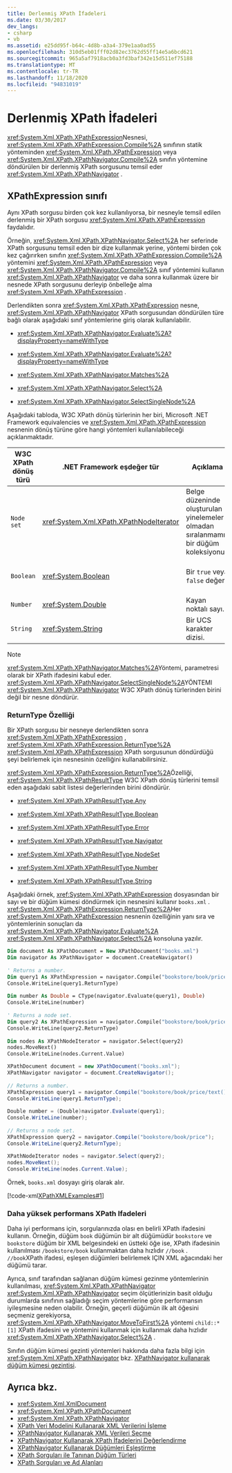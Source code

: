 ```yaml
---
title: Derlenmiş XPath İfadeleri
ms.date: 03/30/2017
dev_langs:
- csharp
- vb
ms.assetid: e25dd95f-b64c-4d8b-a3a4-379e1aa0ad55
ms.openlocfilehash: 310d5eb01fff02d82ec3762d55ff14e5a6bcd621
ms.sourcegitcommit: 965a5af7918acb0a3fd3baf342e15d511ef75188
ms.translationtype: MT
ms.contentlocale: tr-TR
ms.lasthandoff: 11/18/2020
ms.locfileid: "94831019"
---
```

# <a name="compiled-xpath-expressions"></a>Derlenmiş XPath İfadeleri
<xref:System.Xml.XPath.XPathExpression>Nesnesi, <xref:System.Xml.XPath.XPathExpression.Compile%2A> sınıfının statik yönteminden <xref:System.Xml.XPath.XPathExpression> veya <xref:System.Xml.XPath.XPathNavigator.Compile%2A> sınıfın yöntemine döndürülen bir derlenmiş XPath sorgusunu temsil eder <xref:System.Xml.XPath.XPathNavigator> .  
  
## <a name="the-xpathexpression-class"></a>XPathExpression sınıfı  
 Aynı XPath sorgusu birden çok kez kullanılıyorsa, bir nesneyle temsil edilen derlenmiş bir XPath sorgusu <xref:System.Xml.XPath.XPathExpression> faydalıdır.  
  
 Örneğin, <xref:System.Xml.XPath.XPathNavigator.Select%2A> her seferinde XPath sorgusunu temsil eden bir dize kullanmak yerine, yöntemi birden çok kez çağırırken sınıfın <xref:System.Xml.XPath.XPathExpression.Compile%2A> yöntemini <xref:System.Xml.XPath.XPathExpression> veya <xref:System.Xml.XPath.XPathNavigator.Compile%2A> sınıf yöntemini kullanın <xref:System.Xml.XPath.XPathNavigator> ve daha sonra kullanmak üzere bir nesnede XPath sorgusunu derleyip önbelleğe alma <xref:System.Xml.XPath.XPathExpression> .  
  
 Derlendikten sonra <xref:System.Xml.XPath.XPathExpression> nesne, <xref:System.Xml.XPath.XPathNavigator> XPath sorgusundan döndürülen türe bağlı olarak aşağıdaki sınıf yöntemlerine giriş olarak kullanılabilir.  
  
- <xref:System.Xml.XPath.XPathNavigator.Evaluate%2A?displayProperty=nameWithType>  
  
- <xref:System.Xml.XPath.XPathNavigator.Evaluate%2A?displayProperty=nameWithType>  
  
- <xref:System.Xml.XPath.XPathNavigator.Matches%2A>  
  
- <xref:System.Xml.XPath.XPathNavigator.Select%2A>  
  
- <xref:System.Xml.XPath.XPathNavigator.SelectSingleNode%2A>  
  
 Aşağıdaki tabloda, W3C XPath dönüş türlerinin her biri, Microsoft .NET Framework equivalencies ve <xref:System.Xml.XPath.XPathExpression> nesnenin dönüş türüne göre hangi yöntemleri kullanılabileceği açıklanmaktadır.  
  
|W3C XPath dönüş türü|.NET Framework eşdeğer tür|Açıklama|Yöntemler|  
|---------------------------|------------------------------------|-----------------|-------------|  
|`Node set`|<xref:System.Xml.XPath.XPathNodeIterator>|Belge düzeninde oluşturulan yinelemeler olmadan sıralanmamış bir düğüm koleksiyonu.|<xref:System.Xml.XPath.XPathNavigator.Select%2A> veya <xref:System.Xml.XPath.XPathNavigator.Evaluate%2A>|  
|`Boolean`|<xref:System.Boolean>|Bir `true` veya `false` değeri.|<xref:System.Xml.XPath.XPathNavigator.Evaluate%2A> veya<br /><br /> <xref:System.Xml.XPath.XPathNavigator.Matches%2A>|  
|`Number`|<xref:System.Double>|Kayan noktalı sayı.|<xref:System.Xml.XPath.XPathNavigator.Evaluate%2A>|  
|`String`|<xref:System.String>|Bir UCS karakter dizisi.|<xref:System.Xml.XPath.XPathNavigator.Evaluate%2A>|  
  
> [!NOTE]
> <xref:System.Xml.XPath.XPathNavigator.Matches%2A>Yöntemi, parametresi olarak bir XPath ifadesini kabul eder. <xref:System.Xml.XPath.XPathNavigator.SelectSingleNode%2A>YÖNTEMI <xref:System.Xml.XPath.XPathNavigator> W3C XPath dönüş türlerinden birini değil bir nesne döndürür.  
  
### <a name="the-returntype-property"></a>ReturnType Özelliği  
 Bir XPath sorgusu bir nesneye derlendikten sonra <xref:System.Xml.XPath.XPathExpression> , <xref:System.Xml.XPath.XPathExpression.ReturnType%2A> <xref:System.Xml.XPath.XPathExpression> XPath sorgusunun döndürdüğü şeyi belirlemek için nesnesinin özelliğini kullanabilirsiniz.  
  
 <xref:System.Xml.XPath.XPathExpression.ReturnType%2A>Özelliği, <xref:System.Xml.XPath.XPathResultType> W3C XPath dönüş türlerini temsil eden aşağıdaki sabit listesi değerlerinden birini döndürür.  
  
- <xref:System.Xml.XPath.XPathResultType.Any>  
  
- <xref:System.Xml.XPath.XPathResultType.Boolean>  
  
- <xref:System.Xml.XPath.XPathResultType.Error>  
  
- <xref:System.Xml.XPath.XPathResultType.Navigator>  
  
- <xref:System.Xml.XPath.XPathResultType.NodeSet>  
  
- <xref:System.Xml.XPath.XPathResultType.Number>  
  
- <xref:System.Xml.XPath.XPathResultType.String>  
  
 Aşağıdaki örnek, <xref:System.Xml.XPath.XPathExpression> dosyasından bir sayı ve bir düğüm kümesi döndürmek için nesnesini kullanır `books.xml` . <xref:System.Xml.XPath.XPathExpression.ReturnType%2A>Her <xref:System.Xml.XPath.XPathExpression> nesnenin özelliğinin yanı sıra ve yöntemlerinin sonuçları da <xref:System.Xml.XPath.XPathNavigator.Evaluate%2A> <xref:System.Xml.XPath.XPathNavigator.Select%2A> konsoluna yazılır.  
  
```vb  
Dim document As XPathDocument = New XPathDocument("books.xml")  
Dim navigator As XPathNavigator = document.CreateNavigator()  
  
' Returns a number.  
Dim query1 As XPathExpression = navigator.Compile("bookstore/book/price/text()*10")  
Console.WriteLine(query1.ReturnType)  
  
Dim number As Double = CType(navigator.Evaluate(query1), Double)  
Console.WriteLine(number)  
  
' Returns a node set.  
Dim query2 As XPathExpression = navigator.Compile("bookstore/book/price")  
Console.WriteLine(query2.ReturnType)  
  
Dim nodes As XPathNodeIterator = navigator.Select(query2)  
nodes.MoveNext()  
Console.WriteLine(nodes.Current.Value)  
```  
  
```csharp  
XPathDocument document = new XPathDocument("books.xml");  
XPathNavigator navigator = document.CreateNavigator();  
  
// Returns a number.  
XPathExpression query1 = navigator.Compile("bookstore/book/price/text()*10");  
Console.WriteLine(query1.ReturnType);  
  
Double number = (Double)navigator.Evaluate(query1);  
Console.WriteLine(number);  
  
// Returns a node set.  
XPathExpression query2 = navigator.Compile("bookstore/book/price");  
Console.WriteLine(query2.ReturnType);  
  
XPathNodeIterator nodes = navigator.Select(query2);  
nodes.MoveNext();  
Console.WriteLine(nodes.Current.Value);  
```  
  
 Örnek, `books.xml` dosyayı giriş olarak alır.  
  
 [!code-xml[XPathXMLExamples#1](../../../../samples/snippets/xml/VS_Snippets_Data/XPathXMLExamples/XML/books.xml#1)]  
  
### <a name="higher-performance-xpath-expressions"></a>Daha yüksek performans XPath Ifadeleri  
 Daha iyi performans için, sorgularınızda olası en belirli XPath ifadesini kullanın. Örneğin, düğüm `book` düğümün bir alt düğümüdür `bookstore` ve `bookstore` düğüm bir XML belgesindeki en üstteki öğe ise, XPath ifadesinin kullanılması `/bookstore/book` kullanmaktan daha hızlıdır `//book` . `//book`XPath ifadesi, eşleşen düğümleri belirlemek IÇIN XML ağacındaki her düğümü tarar.  
  
 Ayrıca, sınıf tarafından sağlanan düğüm kümesi gezinme yöntemlerinin kullanılması, <xref:System.Xml.XPath.XPathNavigator> <xref:System.Xml.XPath.XPathNavigator> seçim ölçütlerinizin basit olduğu durumlarda sınıfının sağladığı seçim yöntemlerine göre performansın iyileşmesine neden olabilir. Örneğin, geçerli düğümün ilk alt öğesini seçmeniz gerekiyorsa, <xref:System.Xml.XPath.XPathNavigator.MoveToFirst%2A> yöntemi `child::*[1]` XPath ifadesini ve yöntemini kullanmak için kullanmak daha hızlıdır <xref:System.Xml.XPath.XPathNavigator.Select%2A> .  
  
 Sınıfın düğüm kümesi gezinti yöntemleri hakkında daha fazla bilgi için <xref:System.Xml.XPath.XPathNavigator> bkz. [XPathNavigator kullanarak düğüm kümesi gezintisi](node-set-navigation-using-xpathnavigator.md).  
  
## <a name="see-also"></a>Ayrıca bkz.

- <xref:System.Xml.XmlDocument>
- <xref:System.Xml.XPath.XPathDocument>
- <xref:System.Xml.XPath.XPathNavigator>
- [XPath Veri Modelini Kullanarak XML Verilerini İşleme](process-xml-data-using-the-xpath-data-model.md)
- [XPathNavigator Kullanarak XML Verileri Seçme](select-xml-data-using-xpathnavigator.md)
- [XPathNavigator Kullanarak XPath İfadelerini Değerlendirme](evaluate-xpath-expressions-using-xpathnavigator.md)
- [XPathNavigator Kullanarak Düğümleri Eşleştirme](matching-nodes-using-xpathnavigator.md)
- [XPath Sorguları ile Tanınan Düğüm Türleri](node-types-recognized-with-xpath-queries.md)
- [XPath Sorguları ve Ad Alanları](xpath-queries-and-namespaces.md)
